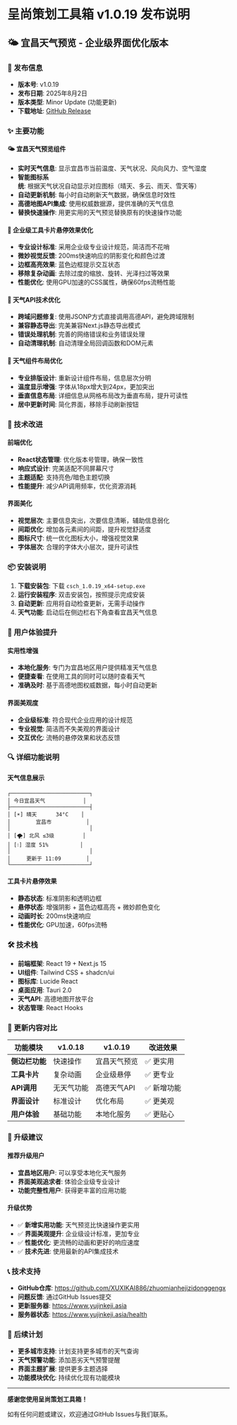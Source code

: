 # 呈尚策划工具箱 v1.0.19 发布说明

## 🌤️ 宜昌天气预览 - 企业级界面优化版本

### 📅 发布信息
- **版本号**: v1.0.19
- **发布日期**: 2025年8月2日
- **版本类型**: Minor Update (功能更新)
- **下载地址**: [GitHub Release](https://github.com/XUXIKAI886/zhuomianhejizidonggengx/releases/tag/v1.0.19)

### ✨ 主要功能

#### 🌤️ 宜昌天气预览组件
- **实时天气信息**: 显示宜昌市当前温度、天气状况、风向风力、空气湿度
- **智能图标系统**: 根据天气状况自动显示对应图标（晴天、多云、雨天、雪天等）
- **自动更新机制**: 每小时自动刷新天气数据，确保信息时效性
- **高德地图API集成**: 使用权威数据源，提供准确的天气信息
- **替换快速操作**: 用更实用的天气预览替换原有的快速操作功能

#### 🎨 企业级工具卡片悬停效果优化
- **专业设计标准**: 采用企业级专业设计规范，简洁而不花哨
- **微妙视觉反馈**: 200ms快速响应的阴影变化和颜色过渡
- **边框高亮效果**: 蓝色边框提示交互状态
- **移除复杂动画**: 去除过度的缩放、旋转、光泽扫过等效果
- **性能优化**: 使用GPU加速的CSS属性，确保60fps流畅性能

#### 🔧 天气API技术优化
- **跨域问题修复**: 使用JSONP方式直接调用高德API，避免跨域限制
- **兼容静态导出**: 完美兼容Next.js静态导出模式
- **错误处理机制**: 完善的网络错误和业务错误处理
- **自动清理机制**: 自动清理全局回调函数和DOM元素

#### 📱 天气组件布局优化
- **专业排版设计**: 重新设计组件布局，信息层次分明
- **温度显示增强**: 字体从18px增大到24px，更加突出
- **垂直信息布局**: 详细信息从网格布局改为垂直布局，提升可读性
- **居中更新时间**: 简化界面，移除手动刷新按钮

### 🔧 技术改进

#### 前端优化
- **React状态管理**: 优化版本号管理，确保一致性
- **响应式设计**: 完美适配不同屏幕尺寸
- **主题适配**: 支持亮色/暗色主题切换
- **性能提升**: 减少API调用频率，优化资源消耗

#### 界面美化
- **视觉层次**: 主要信息突出，次要信息清晰，辅助信息弱化
- **间距优化**: 增加各元素间的间距，提升视觉舒适度
- **图标尺寸**: 统一优化图标大小，增强视觉效果
- **字体层次**: 合理的字体大小层次，提升可读性

### 📦 安装说明

1. **下载安装包**: 下载 `csch_1.0.19_x64-setup.exe`
2. **运行安装程序**: 双击安装包，按照提示完成安装
3. **自动更新**: 应用将自动检查更新，无需手动操作
4. **天气功能**: 启动后在侧边栏右下角查看宜昌天气信息

### 🎯 用户体验提升

#### 实用性增强
- **本地化服务**: 专门为宜昌地区用户提供精准天气信息
- **便捷查看**: 在使用工具的同时可以随时查看天气
- **准确及时**: 基于高德地图权威数据，每小时自动更新

#### 界面美观度
- **企业级标准**: 符合现代企业应用的设计规范
- **专业视觉**: 简洁而不失美观的界面设计
- **交互优化**: 流畅的悬停效果和状态反馈

### 🔍 详细功能说明

#### 天气信息展示
```
┌─────────────────────────┐
│ 今日宜昌天气            │
├─────────────────────────┤
│ [☀️] 晴天      34°C    │
│        宜昌市           │
│                         │
│ [🌪️] 北风 ≤3级         │
│ [💧] 湿度 51%          │
│                         │
│     更新于 11:09        │
└─────────────────────────┘
```

#### 工具卡片悬停效果
- **静态状态**: 标准阴影和透明边框
- **悬停状态**: 增强阴影 + 蓝色边框高亮 + 微妙颜色变化
- **动画时长**: 200ms快速响应
- **性能优化**: GPU加速，60fps流畅

### 🛠️ 技术栈

- **前端框架**: React 19 + Next.js 15
- **UI组件**: Tailwind CSS + shadcn/ui
- **图标库**: Lucide React
- **桌面应用**: Tauri 2.0
- **天气API**: 高德地图开放平台
- **状态管理**: React Hooks

### 🔄 更新内容对比

| 功能模块 | v1.0.18 | v1.0.19 | 改进效果 |
|----------|---------|---------|----------|
| **侧边栏功能** | 快速操作 | 宜昌天气预览 | ✅ 更实用 |
| **工具卡片** | 复杂动画 | 企业级悬停 | ✅ 更专业 |
| **API调用** | 无天气功能 | 高德天气API | ✅ 新增功能 |
| **界面设计** | 标准设计 | 优化布局 | ✅ 更美观 |
| **用户体验** | 基础功能 | 本地化服务 | ✅ 更贴心 |

### 🎉 升级建议

#### 推荐升级用户
- **宜昌地区用户**: 可以享受本地化天气服务
- **界面美观追求者**: 体验企业级专业设计
- **功能完整性用户**: 获得更丰富的应用功能

#### 升级优势
- ✅ **新增实用功能**: 天气预览比快速操作更实用
- ✅ **界面美观提升**: 企业级设计标准，更加专业
- ✅ **性能优化**: 更流畅的动画和更好的响应速度
- ✅ **技术先进**: 使用最新的API集成技术

### 📞 技术支持

- **GitHub仓库**: https://github.com/XUXIKAI886/zhuomianhejizidonggengx
- **问题反馈**: 通过GitHub Issues提交
- **更新服务器**: https://www.yujinkeji.asia
- **服务器状态**: https://www.yujinkeji.asia/health

### 🔮 后续计划

- **更多城市支持**: 计划支持更多城市的天气查询
- **天气预警功能**: 添加恶劣天气预警提醒
- **界面主题扩展**: 提供更多主题选择
- **功能模块优化**: 持续优化现有功能模块

---

**感谢您使用呈尚策划工具箱！**

如有任何问题或建议，欢迎通过GitHub Issues与我们联系。
